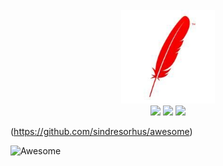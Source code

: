 <br>

<div align="center">
    <img src="https://github.com/GetMyOffers/Nebulas-Learn/blob/master/53F082D5DC4063B7FAAFAAFBB5CD7118.jpg" width="150px">
    <br>
    <a href=""> <img src="https://cdn.rawgit.com/sindresorhus/awesome/d7305f38d29fed78fa85652e3a63e154dd8e8829/media/badge.svg"></a> <a href=""><a href=""> <img src="https://img.shields.io/badge/%3E%3E-algorithm-red.svg"></a> <a href=""> <img src="https://img.shields.io/badge/%3E%3E-leetcode-red.svg"></a> 
</div>




(https://github.com/sindresorhus/awesome)





![Awesome](https://cdn.rawgit.com/sindresorhus/awesome/d7305f38d29fed78fa85652e3a63e154dd8e8829/media/badge.svg) 

